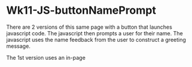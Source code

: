 # Wk11-JS-buttonNamePrompt

There are 2 versions of this same page with a button that launches javascript code. 
The javascript then prompts a user for their name.
The javascript uses the name feedback from the user to construct a greeting message.

The 1st version uses an in-page <script> - see: <a href="buttonNamePrompt.html">buttonNamePrompt.html</a>
The 2nd version uses an external / separate .js file that is referenced from the html - see: <a href="buttonNamePromptExternal.html">buttonNamePromptExternal.html</a> &
  the file <a href="buttonNamePrompt.js">buttonNamePrompt.js</a>.
